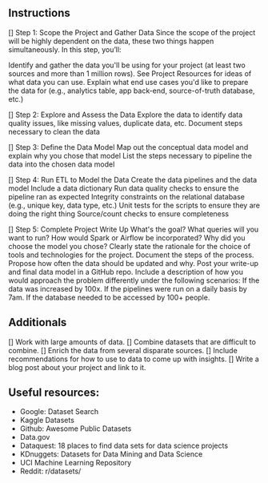 ## Instructions

[] Step 1: Scope the Project and Gather Data
Since the scope of the project will be highly dependent on the data, these two things happen simultaneously. In this step, you’ll:

Identify and gather the data you'll be using for your project (at least two sources and more than 1 million rows). See Project Resources for ideas of what data you can use.
Explain what end use cases you'd like to prepare the data for (e.g., analytics table, app back-end, source-of-truth database, etc.)

[] Step 2: Explore and Assess the Data
Explore the data to identify data quality issues, like missing values, duplicate data, etc.
Document steps necessary to clean the data

[] Step 3: Define the Data Model
Map out the conceptual data model and explain why you chose that model
List the steps necessary to pipeline the data into the chosen data model

[] Step 4: Run ETL to Model the Data
Create the data pipelines and the data model
Include a data dictionary
Run data quality checks to ensure the pipeline ran as expected
Integrity constraints on the relational database (e.g., unique key, data type, etc.)
Unit tests for the scripts to ensure they are doing the right thing
Source/count checks to ensure completeness

[] Step 5: Complete Project Write Up
What's the goal? What queries will you want to run? How would Spark or Airflow be incorporated? Why did you choose the model you chose?
Clearly state the rationale for the choice of tools and technologies for the project.
Document the steps of the process.
Propose how often the data should be updated and why.
Post your write-up and final data model in a GitHub repo.
Include a description of how you would approach the problem differently under the following scenarios:
If the data was increased by 100x.
If the pipelines were run on a daily basis by 7am.
If the database needed to be accessed by 100+ people.

## Additionals

[] Work with large amounts of data.
[] Combine datasets that are difficult to combine.
[] Enrich the data from several disparate sources.
[] Include recommendations for how to use to data to come up with insights.
[] Write a blog post about your project and link to it.

## Useful resources:
* Google: Dataset Search
* Kaggle Datasets
* Github: Awesome Public Datasets
* Data.gov
* Dataquest: 18 places to find data sets for data science projects
* KDnuggets: Datasets for Data Mining and Data Science
* UCI Machine Learning Repository
* Reddit: r/datasets/